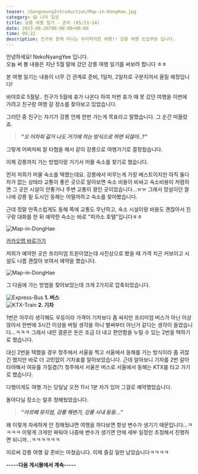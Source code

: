 ```yaml
---
teaser: /GangneungIntroduction/Map-in-DongHae.jpg
category: 😄 나의 일상
title: 강릉 여행 일기 - 준비 (05/11~14)
date: 2023-08-26T00:00:00+00:00
time: 09:22
description: 친구와 함께 떠나는 무지막지한 여행!! 강릉 여행 도입부분 입니다.
---
```


안녕하세요! NekoNyangYee 입니다. <br />
오늘 써 볼 내용은 지난 5월 말에 갔던 강릉 여행 일기를 써보려 합니다 ㅎㅎ

본 여행 일기는 내용이 너무 긴 관계로 준비, 1일차, 2일차로 구분지어서 올릴 예정입니다!

바야흐로 5월달.. 친구가 5월에 휴가 나온다 하여 저번 휴가 때 못 갔던 여행을 이번에 가려고 친구랑 여행 갈 장소를 찾아보고 있었습니다.

그러던 중 친구는 자기가 강릉 언제 한번 가는게 목표라고 말했습니다. 그 순간 떠올랐죠.

> _**"오 어차피 갈거 나도 거기에 끼는 방식으로 하면 되잖아..?"**_

그렇게 어찌저찌 잘 타협을 해서 같이 강릉으로 여행가기로 결정됬습니다.

이제 강릉까지 가는 방법이랑 거기서 머물 숙소를 찾기로 했습니다.

먼저 저희가 머물 숙소를 택했는데요. 강릉에서 머무는게 가장 베스트이지만 아직 둘다 차가 없는 상태라 교통이 좋은 곳으로 알아보면 숙소 비용이 비싸고 숙소비용이 저렴하면 그 곳은 시설이 안좋거나 주변 교통이 꽝인 곳이었습니다...ㅠㅠ 그래서 망설이던 찰나에 강릉 밑 도시인 동해는 어떨까하고 숙소를 찾아봤습니다.

근데 정말 만족스럽게도 동해 쪽에 교통도 무난하고, 숙소 시설이랑 비용도 괜찮아서 친구랑 대화를 한 뒤 예약한 숙소는 바로 "피카소 호텔"입니다ㅎㅎ

![Map-in-DongHae](/GangneungIntroduction/Map-Hotel.jpg)

<a href="https://map.kakao.com/?urlX=967851&urlY=1121926&urlLevel=3&itemId=10876335&q=%ED%94%BC%EC%B9%B4%EC%86%8C%ED%98%B8%ED%85%94&srcid=10876335&map_type=TYPE_MAP">카카오맵 바로가기</a>

저희가 예약한 곳은 프리미엄 트윈이었는데 사진상으로 봤을 때 가격 치곤 커보이고 시설도 나름 괜찮아 보여서 예약을 했습니다.

![Map-in-DongHae](/GangneungIntroduction/Hotel-Booking.png)

그 다음에 가는 방법을 찾아보았는데 크게 2가지로 압축되었습니다.

![Express-Bus](/GangneungIntroduction/Express-Bus.webp)
**1. 버스** <br />
![KTX-Train](/GangneungIntroduction/KTX-Train.jpg)
**2. 기차**

1번은 아무리 생각해도 우등이라 가격이 기차보다 좀 싸지만 프리미엄 버스가 아닌 이상 앉아서 한번에 3시간 이상을 버틸 생각을 하니 벌써부터 아닌거 같다는 생각이 들었습니다...ㅋㅋㅋ 그래서 내린 결론은 돈은 조금 더 내고 편안함을 누릴 수 있는 2번을 택하기로 했습니다.

대신 2번을 택했을 경우 청주에서 서울을 찍고 서울에서 동해를 가는 방식이라 좀 귀찮긴 했지만 바로 더 고민없이 기차표를 알아보았습니다. 근데 알아보니 기차를 2번 갈아타야해서 여유를 가질겸(?) 청주에서 서울은 버스로 서울에서 동해는 KTX를 타고 가기로 했습니다.

다행이게도 여행 가는 당일날 오전 11시 1분 차가 있어 그걸로 예약했었습니다.

돌아다닐 장소는 얼추 정해뒀었습니다.

> _**"아르떼 뮤지엄, 강릉 해변가, 강릉 시내 등등..."**_

왜 이렇게 자세하게 안 정해뒀냐면 여행을 하다보면 항상 변수가 생기기 때문입니다...ㅋㅋㅋㅋ 이렇게 크게만 짜둬야 나중에 변수가 생기면 안에 세부 일정만 조정해서 진행하면 되니까...ㅋㅋㅋㅋㅋㅋ

이로써 강릉 여행 갈 준비는 마쳤습니다. 이제 즐길 일만 남았습니다ㅋㅋㅋㅋ

**-----다음 게시물에서 계속-----**

